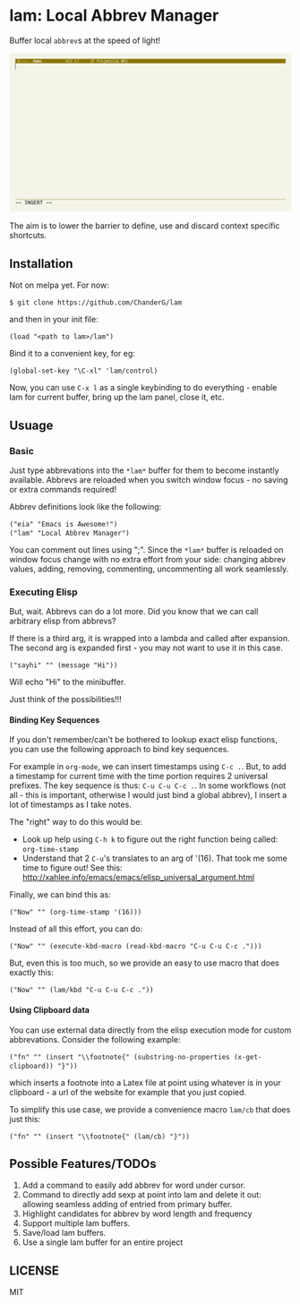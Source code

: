 # lam: Local Abbrev Manager

Buffer local `abbrev`s at the speed of light!

![lam in action](demo.gif)

The aim is to lower the barrier to define, use and discard context specific shortcuts.

## Installation

Not on melpa yet. For now:
```
$ git clone https://github.com/ChanderG/lam
```
and then in your init file:
```
(load "<path to lam>/lam")
```

Bind it to a convenient key, for eg:
```
(global-set-key "\C-xl" 'lam/control)
```
Now, you can use `C-x l` as a single keybinding to do everything - enable lam for current buffer, bring up the lam panel, close it, etc.

## Usuage

### Basic

Just type abbrevations into the `*lam*` buffer for them to become instantly available. Abbrevs are reloaded when you switch window focus - no saving or extra commands required!

Abbrev definitions look like the following:
```
("eia" "Emacs is Awesome!")
("lam" "Local Abbrev Manager")
```

You can comment out lines using ";". Since the `*lam*` buffer is reloaded on window focus change with no extra effort from your side: changing abbrev values, adding, removing, commenting, uncommenting all work seamlessly.

### Executing Elisp

But, wait. Abbrevs can do a lot more. Did you know that we can call arbitrary elisp from abbrevs?

If there is a third arg, it is wrapped into a lambda and called after expansion. The second arg is expanded first - you may not want to use it in this case.
```
("sayhi" "" (message "Hi"))
```
Will echo "Hi" to the minibuffer.

Just think of the possibilities!!!

#### Binding Key Sequences

If you don't remember/can't be bothered to lookup exact elisp functions, you can use the following approach to bind key sequences.

For example in `org-mode`, we can insert timestamps using `C-c .`. But, to add a timestamp for current time with the time portion requires 2 universal prefixes. The key sequence is thus: `C-u C-u C-c .`. In some workflows (not all - this is important, otherwise I would just bind a global abbrev), I insert a lot of timestamps as I take notes.

The "right" way to do this would be:
+ Look up help using `C-h k` to figure out the right function being called: `org-time-stamp`
+ Understand that 2 `C-u`'s translates to an arg of '(16). That took me some time to figure out! See this: http://xahlee.info/emacs/emacs/elisp_universal_argument.html

Finally, we can bind this as:
```
("Now" "" (org-time-stamp '(16)))
```

Instead of all this effort, you can do:
```
("Now" "" (execute-kbd-macro (read-kbd-macro "C-u C-u C-c .")))
```

But, even this is too much, so we provide an easy to use macro that does exactly this:
```
("Now" "" (lam/kbd "C-u C-u C-c ."))
```

#### Using Clipboard data

You can use external data directly from the elisp execution mode for custom abbrevations. Consider the following example:
```
("fn" "" (insert "\\footnote{" (substring-no-properties (x-get-clipboard)) "}"))
```
which inserts a footnote into a Latex file at point using whatever is in your clipboard - a url of the website for example that you just copied.

To simplify this use case, we provide a convenience macro `lam/cb` that does just this:
```
("fn" "" (insert "\\footnote{" (lam/cb) "}"))
```

## Possible Features/TODOs

1. Add a command to easily add abbrev for word under cursor.
2. Command to directly add sexp at point into lam and delete it out: allowing seamless adding of entried from primary buffer.
3. Highlight candidates for abbrev by word length and frequency
4. Support multiple lam buffers.
5. Save/load lam buffers.
6. Use a single lam buffer for an entire project

## LICENSE

MIT
